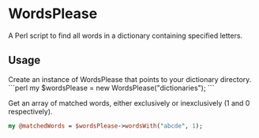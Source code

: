 <h1>WordsPlease</h1>
A Perl script to find all words in a dictionary containing specified letters.

<h2>Usage</h2>
Create an instance of WordsPlease that points to your dictionary directory.
```perl
my $wordsPlease = new WordsPlease("dictionaries");
```

Get an array of matched words, either exclusively or inexclusively (1 and 0 respectively).
```perl
my @matchedWords = $wordsPlease->wordsWith("abcde", 1);
```